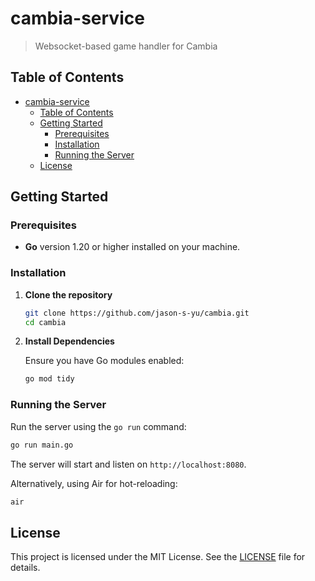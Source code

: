 # cambia-service

> Websocket-based game handler for Cambia

## Table of Contents

- [cambia-service](#cambia-service)
  - [Table of Contents](#table-of-contents)
  - [Getting Started](#getting-started)
    - [Prerequisites](#prerequisites)
    - [Installation](#installation)
    - [Running the Server](#running-the-server)
  - [License](#license)

## Getting Started

### Prerequisites

- **Go** version 1.20 or higher installed on your machine.

### Installation

1. **Clone the repository**

   ```bash
   git clone https://github.com/jason-s-yu/cambia.git
   cd cambia
   ```

2. **Install Dependencies**

   Ensure you have Go modules enabled:

   ```bash
   go mod tidy
   ```

### Running the Server

Run the server using the `go run` command:

```bash
go run main.go
```

The server will start and listen on `http://localhost:8080`.

Alternatively, using Air for hot-reloading:

```bash
air
```

## License

This project is licensed under the MIT License. See the [LICENSE](LICENSE) file for details.
